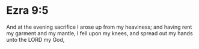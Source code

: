 # Ezra 9:5

And at the evening sacrifice I arose up from my heaviness; and having rent my garment and my mantle, I fell upon my knees, and spread out my hands unto the LORD my God,